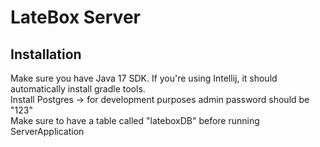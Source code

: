 # LateBox Server  
## Installation  
Make sure you have Java 17 SDK. If you're using Intellij, it should automatically install gradle tools.  
Install Postgres -> for development purposes admin password should be "123"  
Make sure to have a table called "lateboxDB" before running ServerApplication
